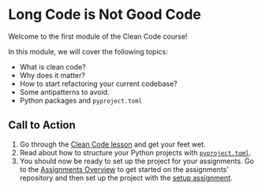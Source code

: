 # Long Code is Not Good Code

Welcome to the first module of the Clean Code course!

In this module, we will cover the following topics:

- What is clean code?
- Why does it matter?
- How to start refactoring your current codebase?
- Some antipatterns to avoid.
- Python packages and `pyproject.toml`

## Call to Action

1. Go through the [Clean Code lesson](./1_clean_code_part_1.md) and get your feet wet.
2. Read about how to structure your Python projects with [`pyproject.toml`](./pyproject.md).
3. You should now be ready to set up the project for your assignments. Go to the [Assignments Overview](../../assignments/README.md) to get started on the assignments' repository and then set up the project with the [setup assignment](../../assignments/assignment_0/README.md).
